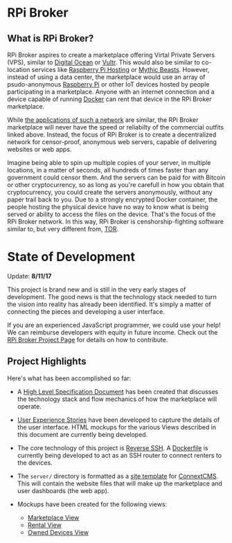 # RPi Broker
## What is RPi Broker?
RPi Broker aspires to create a marketplace offering Virtal Private Servers (VPS), similar to 
[Digital Ocean](http://digitalocean.com) or [Vultr](http://vultr.com). This would also be similar
to co-location services like [Raspberry Pi Hosting](https://raspberry-hosting.com/en) or 
[Mythic Beasts](https://www.mythic-beasts.com/order/rpi).
However, instead of using a data center,
the marketplace would use an array of psudo-anonymous [Raspberry Pi](https://www.raspberrypi.org/) 
or other IoT devices hosted by people participating in a marketplace. Anyone
with an internet connection and a device capable of running [Docker](https://www.docker.com/) can rent
that device in the RPi Broker marketplace.

While [the applications of such a network](https://raspberry-hosting.com/en/applications) are similar, 
the RPi Broker marketplace will never have the speed or reliabilty of the commercial outfits linked above.
Instead, the focus of RPi Broker is to create a decentralized network for censor-proof, anonymous web servers,
capable of delivering websites or web apps.

Imagine being able to spin up multiple copies of your server, in multiple locations, in a matter of seconds, 
all hundreds of times faster than
any government could censor them. And the servers can be paid for with Bitcoin or other cryptocurrency, so as
long as you're carefull in how you obtain that cryptocurrency, you could create the servers anonymously, without
any paper trail back to you. Due to a strongly encrypted Docker container, the people hosting the physical device
have no way to know what is being served or ability to access the files on the device.
That's the focus of the RPi Broker network. In this way, RPi Broker is censhorship-fighting
software similar to, but very different from, [TOR](https://www.torproject.org/).

# State of Development
Update: **8/11/17**

This project is brand new and is still in the very early stages of development. The good news is that the technology
stack needed to turn the vision into reality has already been identified. It's simply a matter of connecting the pieces
and developing a user interface.

If you are an experienced JavaScript programmer, we could use your help! 
We can reimburse developers with equity in future income.
Check out the [RPi Broker Project Page](http://rpiovn.org/project/rpi-broker)
for details on how to contribute.

## Project Highlights
Here's what has been accomplished so far:

* A [High Level Specification Document](specifications/SPECIFICATION.md) has been created that discusses the
technology stack and flow mechanics of how the marketplace will operate. 

* [User Experience Stories](specifications/user-experience-and-view-descriptions.md) have been developed to
capture the details of the user interface. HTML mockups for the various Views described in this document
are currently being developed.

* The core technology of this project is [Reverse SSH](https://blog.devolutions.net/2017/03/what-is-reverse-ssh-port-forwarding.html). 
A [Dockerfile](server/sshd-container/Dockerfile) 
is currently being developed to act as an SSH router to connect renters to the devices.

* The `server/` directory is formatted as a [site template](https://github.com/skagitpublishing/site-template-connextcms) 
for [ConnextCMS](http://connextcms.com). This will contain the website files that will make up the marketplace and user
dashboards (the web app).

* Mockups have been created for the following views:
  * [Marketplace View](images/marketplace-mockup.JPG)
  * [Rental View](images/rental-mockup.JPG)
  * [Owned Devices View](images/owned-devices-mockup.JPG)